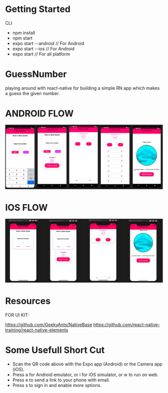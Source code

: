 # Getting Started

CLI

- npm install
- npm start
- expo start --android // For Android
- expo start --ios // For Android
- expo start // For all platform

# GuessNumber

playing around with react-native for building a simple RN app which makes a guess the given number.

# ANDROID FLOW

![Getting Started](./ss/android-flow.png?raw=true 'Start Game Screen')

# IOS FLOW

![Getting Started](./ss/ios-flow.png?raw=true 'Start Game Screen')

# Resources

FOR UI KIT:

https://github.com/GeekyAnts/NativeBase
https://github.com/react-native-training/react-native-elements

# Some Usefull Short Cut

- Scan the QR code above with the Expo app (Android) or the Camera app (iOS).
- Press a for Android emulator, or i for iOS simulator, or w to run on web.
- Press e to send a link to your phone with email.
- Press s to sign in and enable more options.
